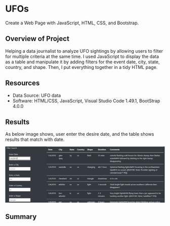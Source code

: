 # UFOs
Create a Web Page with JavaScript, HTML, CSS, and Bootstrap.

## Overview of Project

Helping a data journalist to analyze UFO sightings by allowing users to filter for multiple criteria at the same time. I used JavaScript to display the data as a table and manipulate it by adding filters for the event date, city, state, country, and shape. Then, I put everything together in a tidy HTML page.

## Resources

 - Data Source: UFO data
 - Software: HTML/CSS, JavaScript, Visual Studio Code 1.49.1, BootStrap 4.0.0

## Results

As below image shows, user enter the desire date, and the table shows results that match with date.

![](https://github.com/Nazanin-hub/UFOs/blob/main/static/images/date.png)





## Summary
